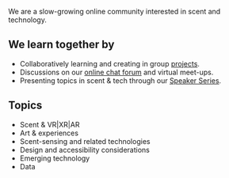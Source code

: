 We are a slow-growing online community interested in scent and technology.

## We learn together by
* Collaboratively learning and creating in group [projects](/aroma-discord/projects).
* Discussions on our [online chat forum](https://airtable.com/shrKiJES3nlqxHBXx) and virtual meet-ups.
* Presenting topics in scent & tech through our [Speaker Series](/aroma-discord/speaker-series).

## Topics

* Scent & VR|XR|AR
* Art & experiences
* Scent-sensing and related technologies
* Design and accessibility considerations
* Emerging technology
* Data
